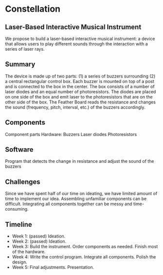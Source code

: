 # Constellation
## Laser-Based Interactive Musical Instrument
We propose to build a laser-based interactive musical instrument: a device that allows users to play different sounds through the interaction with a series of laser rays.

## Summary
The device is made up of two parts: (1) a series of buzzers surrounding (2) a central rectangular control box. Each buzzer is mounted on top of a post and is connected to the box in the center. The box consists of a number of laser diodes and an equal number of photoresistors. The diodes are placed on one side of the box and emit laser to the photoresistors that are on the other side of the box. The Feather Board reads the resistance and changes the sound (frequency, pitch, interval, etc.) of the buzzers accordingly.

## Components
Component parts
Hardware:
Buzzers 
Laser diodes 
Photoresistors

## Software
Program that detects the change in resistance and adjust the sound of the buzzers

## Challenges
Since we have spent half of our time on ideating, we have limited amount of time to implement our idea. 
Assembling unfamiliar components can be difficult.
Integrating all components together can be messy and time-consuming.

## Timeline
- Week 1: (passed) Ideation.
- Week 2: (passed) Ideation.
- Week 3: Build the instrument. Order components as needed. Finish most of the hardware. 
- Week 4: Write the control program. Integrate all components. Polish the design.
- Week 5: Final adjustments. Presentation.

